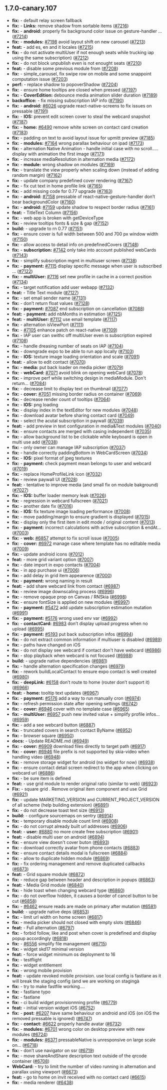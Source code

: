 ## 1.7.0-canary.107

* **fix:**  - default relay screen fallback
* **fix:**  - **Links:** remove shadow from sortable items ([#7216](https://github.com/AzzappApp/azzapp/pull/7216))
* **fix:**  - **android:** properly fix background color issue on gesture-handler … ([#7214](https://github.com/AzzappApp/azzapp/pull/7214))
* **fix:**  - **modules:** [#7198](https://github.com/AzzappApp/azzapp/pull/7198) avoid layout shift on new carousel ([#7213](https://github.com/AzzappApp/azzapp/pull/7213))
* **feat:**  - add es, en and it locales ([#7215](https://github.com/AzzappApp/azzapp/pull/7215))
* **fix:**  - do not activate multiUser if not enough seats while trucking iap using the same subscription) ([#7212](https://github.com/AzzappApp/azzapp/pull/7212))
* **fix:**  - do not block unpublish even is not enought seats ([#7210](https://github.com/AzzappApp/azzapp/pull/7210))
* **feat:**  - disable some previous module from ([#7208](https://github.com/AzzappApp/azzapp/pull/7208))
* **fix:**  - simple_carousel, fix swipe row on mobile and some snappoint computation issue ([#7203](https://github.com/AzzappApp/azzapp/pull/7203))
* **perf:**  - replace shadow to popoverShadow ([#7204](https://github.com/AzzappApp/azzapp/pull/7204))
* **fix:**  - ensure home tooltips are closed when pressed ([#7197](https://github.com/AzzappApp/azzapp/pull/7197))
* **fix:**  - **CoverEdition:** debounce media animation slider duration ([#7189](https://github.com/AzzappApp/azzapp/pull/7189))
* **backoffice:**  - fix missing subscription IAP info ([#7190](https://github.com/AzzappApp/azzapp/pull/7190))
* **fix:**  - **android:** [#6026](https://github.com/AzzappApp/azzapp/pull/6026) upgrade react-native-screens to fix issues on pressable ([#7191](https://github.com/AzzappApp/azzapp/pull/7191))
* **fix:**  - **IOS:** prevent edit screen cover to steal the webcard snapshot ([#7187](https://github.com/AzzappApp/azzapp/pull/7187))
* **fix:**  - **home:** [#6490](https://github.com/AzzappApp/azzapp/pull/6490) remove white screen on contact card creation ([#7183](https://github.com/AzzappApp/azzapp/pull/7183))
* **fix:**  - padding on text to avoid layout issue for upmitt preview ([#7185](https://github.com/AzzappApp/azzapp/pull/7185))
* **fix:**  - **modules:** [#7164](https://github.com/AzzappApp/azzapp/pull/7164) wrong parallax behaviour on ipad ([#7173](https://github.com/AzzappApp/azzapp/pull/7173))
* **fix:**  - alternation Native Animation - handle initial case with no scroll..... display with animation the first  image ([#7171](https://github.com/AzzappApp/azzapp/pull/7171))
* **fix:**  - increase mediaResolution in alternation media ([#7172](https://github.com/AzzappApp/azzapp/pull/7172))
* **fix:**  - **module:** wrong shadow on modules ([#7169](https://github.com/AzzappApp/azzapp/pull/7169))
* **fix:**  - translate the view properly when scaling down (instead of adding random margin) ([#7162](https://github.com/AzzappApp/azzapp/pull/7162))
* **fix:**  - update company predefined cover rendering ([#7167](https://github.com/AzzappApp/azzapp/pull/7167))
* **fix:**  - fix cut text in home profile link ([#7165](https://github.com/AzzappApp/azzapp/pull/7165))
* **fix:**  - add missing code for 0.77 upgrade ([#7163](https://github.com/AzzappApp/azzapp/pull/7163))
* **fix:**  - **android:** [#7158](https://github.com/AzzappApp/azzapp/pull/7158) pressable of react-native-gesture-handler don’t bear backgroundColor ([#7160](https://github.com/AzzappApp/azzapp/pull/7160))
* **fix:**  - **android:** [#7159](https://github.com/AzzappApp/azzapp/pull/7159) update shadow to respect border radius ([#7161](https://github.com/AzzappApp/azzapp/pull/7161))
* **feat:**  - TitleText Column ([#7156](https://github.com/AzzappApp/azzapp/pull/7156))
* **fix:**  - web app is broken with getDeviceType
* **fix:**  - review tooltips fonts & size & gap ([#7152](https://github.com/AzzappApp/azzapp/pull/7152))
* **build:**  - upgrade to rn 0.77 ([#7151](https://github.com/AzzappApp/azzapp/pull/7151))
* **fix:**  - ensure cover is full width between 500 and 700 px window width ([#7150](https://github.com/AzzappApp/azzapp/pull/7150))
* **fix:**  - allow access to detail info on predefinedCovers ([#7148](https://github.com/AzzappApp/azzapp/pull/7148))
* **fix:**  - **subscription:** [#7142](https://github.com/AzzappApp/azzapp/pull/7142) only take into account published webCards ([#7143](https://github.com/AzzappApp/azzapp/pull/7143))
* **fix:**  - simplify subscription mgmt in multiuser screen ([#7138](https://github.com/AzzappApp/azzapp/pull/7138))
* **fix:**  - **payment:** [#7115](https://github.com/AzzappApp/azzapp/pull/7115) display specific message when user is subscribed … ([#7122](https://github.com/AzzappApp/azzapp/pull/7122))
* **fix:**  - **multiUser:** [#7116](https://github.com/AzzappApp/azzapp/pull/7116) set new profile in cache in a correct position ([#7134](https://github.com/AzzappApp/azzapp/pull/7134))
* **fix:**  - target notification add user webapp ([#7132](https://github.com/AzzappApp/azzapp/pull/7132))
* **feat:**  - Title Text  module ([#7127](https://github.com/AzzappApp/azzapp/pull/7127))
* **fix:**  - set email sender name ([#7131](https://github.com/AzzappApp/azzapp/pull/7131))
* **fix:**  - don’t return float values ([#7128](https://github.com/AzzappApp/azzapp/pull/7128))
* **fix:**  - **payment:** [#7087](https://github.com/AzzappApp/azzapp/pull/7087) end subscription on cancellation ([#7088](https://github.com/AzzappApp/azzapp/pull/7088))
* **feat:**  - **payment:** add nbMonths in estimation ([#7125](https://github.com/AzzappApp/azzapp/pull/7125))
* **feat:**  - **multiUser:** [#7112](https://github.com/AzzappApp/azzapp/pull/7112) use email template ([#7117](https://github.com/AzzappApp/azzapp/pull/7117))
* **fix:**  - alternation isViewPort ([#7111](https://github.com/AzzappApp/azzapp/pull/7111))
* **fix:**  - [#7105](https://github.com/AzzappApp/azzapp/pull/7105) enhance patch on react-native ([#7109](https://github.com/AzzappApp/azzapp/pull/7109))
* **fix:**  - IAP user can swithc off multiUser even is subscription expired ([#7108](https://github.com/AzzappApp/azzapp/pull/7108))
* **fix:**  - handle dreasing number of seats on IAP ([#7104](https://github.com/AzzappApp/azzapp/pull/7104))
* **fix:**  - downgrade expo to be able to run app locally ([#7103](https://github.com/AzzappApp/azzapp/pull/7103))
* **fix:**  - **IOS:** texture image loading orientation and scale ([#7091](https://github.com/AzzappApp/azzapp/pull/7091))
* **feat:**  - allow to edit contact ([#7070](https://github.com/AzzappApp/azzapp/pull/7070))
* **fix:**  - **media:** put back loader on media picker ([#7079](https://github.com/AzzappApp/azzapp/pull/7079))
* **fix:**  - **webCard:** [#7071](https://github.com/AzzappApp/azzapp/pull/7071) avoid blink on opening webCard ([#7078](https://github.com/AzzappApp/azzapp/pull/7078))
* **fix:**  - improve perf while switching design in mediaModule. Don't return… ([#7084](https://github.com/AzzappApp/azzapp/pull/7084))
* **fix:**  - decrease limit to display text on thumbnail ([#7077](https://github.com/AzzappApp/azzapp/pull/7077))
* **fix:**  - **cover:** [#7051](https://github.com/AzzappApp/azzapp/pull/7051) missing border radius on container ([#7069](https://github.com/AzzappApp/azzapp/pull/7069))
* **fix:**  - decrease render count of tooltips ([#7064](https://github.com/AzzappApp/azzapp/pull/7064))
* **fix:**  - **IOS:** png loading
* **fix:**  - display index in the textEditor for new modules ([#7048](https://github.com/AzzappApp/azzapp/pull/7048))
* **fix:**  - download avatar before sharing contact card ([#7049](https://github.com/AzzappApp/azzapp/pull/7049))
* **fix:**  - select the acutal subscription in paywall ([#7039](https://github.com/AzzappApp/azzapp/pull/7039))
* **feat:**  - add preview in text configuration in media&Text modules ([#7040](https://github.com/AzzappApp/azzapp/pull/7040))
* **fix:**  - ensure contacts are merged with casing independent ([#7035](https://github.com/AzzappApp/azzapp/pull/7035))
* **fix:**  - allow background list to be clickable while keyboard is open in multi use add ([#7038](https://github.com/AzzappApp/azzapp/pull/7038))
* **fix:**  - only owner can manage IAP subscription ([#7037](https://github.com/AzzappApp/azzapp/pull/7037))
* **fix:**  - handle correctly paddingBottom in WebCardScreen ([#7034](https://github.com/AzzappApp/azzapp/pull/7034))
* **fix:**  - **IOS:** pixel format of jpeg textures
* **fix:**  - **payment:** check payment mean belongs to user and webcard ([#7019](https://github.com/AzzappApp/azzapp/pull/7019))
* **fix:**  - replace HomeProfileLink icon ([#7032](https://github.com/AzzappApp/azzapp/pull/7032))
* **fix:**  - review paywall UI ([#7028](https://github.com/AzzappApp/azzapp/pull/7028))
* **feat:**  - tentative to improve media (and small fix on module bakground) ([#7027](https://github.com/AzzappApp/azzapp/pull/7027))
* **fix:**  - **IOS:** buffer loader memory leak ([#7026](https://github.com/AzzappApp/azzapp/pull/7026))
* **fix:**  - regression in webcard fullscreen ([#7021](https://github.com/AzzappApp/azzapp/pull/7021))
* **fix:**  - another date fix ([#7016](https://github.com/AzzappApp/azzapp/pull/7016))
* **fix:**  - **IOS:** fix texture image loading performance ([#7008](https://github.com/AzzappApp/azzapp/pull/7008))
* **fix:**  - move padding/margin to ensure gradient is displayed ([#7015](https://github.com/AzzappApp/azzapp/pull/7015))
* **fix:**  - display only the first item in edit mode / original content ([#7013](https://github.com/AzzappApp/azzapp/pull/7013))
* **fix:**  - **payment:** incorrect calculations with active subscription & endAt… ([#7003](https://github.com/AzzappApp/azzapp/pull/7003))
* **fix:**  - **web:** [#6857](https://github.com/AzzappApp/azzapp/pull/6857) attempt to fix scroll issue ([#7005](https://github.com/AzzappApp/azzapp/pull/7005))
* **fix:**  - **cover:** [#6972](https://github.com/AzzappApp/azzapp/pull/6972) manage case where template has no editable media ([#7009](https://github.com/AzzappApp/azzapp/pull/7009))
* **fix:**  - update android icons ([#7012](https://github.com/AzzappApp/azzapp/pull/7012))
* **feat:**  - more grid variant option ([#7007](https://github.com/AzzappApp/azzapp/pull/7007))
* **fix:**  - date import in expo contacts ([#7004](https://github.com/AzzappApp/azzapp/pull/7004))
* **fix:**  - in app purchase ui ([#7006](https://github.com/AzzappApp/azzapp/pull/7006))
* **fix:**  - add delay in grid item appearence ([#7000](https://github.com/AzzappApp/azzapp/pull/7000))
* **fix:**  - **payment:** wrong naming in result
* **feat:**  - add share webcard link from contact ([#6987](https://github.com/AzzappApp/azzapp/pull/6987))
* **fix:**  - review image downscaling process ([#6996](https://github.com/AzzappApp/azzapp/pull/6996))
* **fix:**  - remove opaque prop on Canvas / RNSkia ([#6998](https://github.com/AzzappApp/azzapp/pull/6998))
* **fix:**  - ensure fontSize is applied on new modules ([#6997](https://github.com/AzzappApp/azzapp/pull/6997))
* **fix:**  - **payment:** [#5472](https://github.com/AzzappApp/azzapp/pull/5472) add update subscription estimation mutation ([#6991](https://github.com/AzzappApp/azzapp/pull/6991))
* **fix:**  - **payment:** [#5176](https://github.com/AzzappApp/azzapp/pull/5176) wrong used env var ([#6992](https://github.com/AzzappApp/azzapp/pull/6992))
* **fix:**  - **contactCard:** [#6983](https://github.com/AzzappApp/azzapp/pull/6983) don’t display upload progress when no upload ([#6995](https://github.com/AzzappApp/azzapp/pull/6995))
* **fix:**  - **payment:** [#5193](https://github.com/AzzappApp/azzapp/pull/5193) put back subscription infos ([#6994](https://github.com/AzzappApp/azzapp/pull/6994))
* **fix:**  - do not extract common information if multiuser is disabled ([#6989](https://github.com/AzzappApp/azzapp/pull/6989))
* **fix:**  - paths have changed on iOS
* **fix:**  - do not display see webcard if contact don't have webcard ([#6986](https://github.com/AzzappApp/azzapp/pull/6986))
* **fix:**  - stop playback when webcard is not focused ([#6988](https://github.com/AzzappApp/azzapp/pull/6988))
* **build:**  - upgrade native dependencies ([#6981](https://github.com/AzzappApp/azzapp/pull/6981))
* **fix:**  - handle alternation specification changes ([#6979](https://github.com/AzzappApp/azzapp/pull/6979))
* **fix:**  - rework buildLocalContact to ensure expo contact is well created ([#6980](https://github.com/AzzappApp/azzapp/pull/6980))
* **fix:**  - **deepLink:** [#6158](https://github.com/AzzappApp/azzapp/pull/6158) don’t route to home (router don’t support it) ([#6966](https://github.com/AzzappApp/azzapp/pull/6966))
* **feat:**  - **home:** tooltip text updates ([#6967](https://github.com/AzzappApp/azzapp/pull/6967))
* **fix:**  - **payment:** [#5176](https://github.com/AzzappApp/azzapp/pull/5176) add a way to run manually cron ([#6974](https://github.com/AzzappApp/azzapp/pull/6974))
* **fix:**  - refresh permission state after opening settings ([#6742](https://github.com/AzzappApp/azzapp/pull/6742))
* **fix:**  - **cover:** [#6946](https://github.com/AzzappApp/azzapp/pull/6946) cover with no template case ([#6965](https://github.com/AzzappApp/azzapp/pull/6965))
* **fix:**  - **multiUser:** [#6957](https://github.com/AzzappApp/azzapp/pull/6957) push new invited value + simplify profile infos… ([#6959](https://github.com/AzzappApp/azzapp/pull/6959))
* **fix:**  - add a see webcard button ([#6887](https://github.com/AzzappApp/azzapp/pull/6887))
* **fix:**  - truncated covers in search contact ByName ([#6952](https://github.com/AzzappApp/azzapp/pull/6952))
* **fix:**  - browser square ([#6950](https://github.com/AzzappApp/azzapp/pull/6950))
* **docs:**  - Update README.md ([#6949](https://github.com/AzzappApp/azzapp/pull/6949))
* **fix:**  - **cover:** [#6909](https://github.com/AzzappApp/azzapp/pull/6909) download files directly to target path ([#6917](https://github.com/AzzappApp/azzapp/pull/6917))
* **fix:**  - **cover:** [#6946](https://github.com/AzzappApp/azzapp/pull/6946) file prefix is not supported by skia-video when handling video ([#6948](https://github.com/AzzappApp/azzapp/pull/6948))
* **fix:**  - remove storage widget for android (no widget for now) ([#6938](https://github.com/AzzappApp/azzapp/pull/6938))
* **fix:**  - ensure contact detail screen redirect to the app when clicking on webcard url ([#6886](https://github.com/AzzappApp/azzapp/pull/6886))
* **fix:**  - be sure item is defined
* **feat:**  - use grid module to render original ratio (similar to web) ([#6923](https://github.com/AzzappApp/azzapp/pull/6923))
* **Fix:**  -  square grid . Remove original item component and use Grid ([#6921](https://github.com/AzzappApp/azzapp/pull/6921))
* **fix:**  - update MARKETING_VERSION and CURRENT_PROJECT_VERSION of all scheme (help building extension) ([#6891](https://github.com/AzzappApp/azzapp/pull/6891))
* **fix:**  - do not decrease toast text size ([#6913](https://github.com/AzzappApp/azzapp/pull/6913))
* **build:**  - configure sourcemaps on sentry ([#6914](https://github.com/AzzappApp/azzapp/pull/6914))
* **fix:**  - temporary disable module count limit ([#6908](https://github.com/AzzappApp/azzapp/pull/6908))
* **fix:**  - do not corrupt already built url addresses ([#6906](https://github.com/AzzappApp/azzapp/pull/6906))
* **feat:**  - **user:** [#6880](https://github.com/AzzappApp/azzapp/pull/6880) no more create free subscription ([#6901](https://github.com/AzzappApp/azzapp/pull/6901))
* **feat:**  - disable multi user on android ([#6894](https://github.com/AzzappApp/azzapp/pull/6894))
* **fix:**  - ensure view doesn't cover buton ([#6893](https://github.com/AzzappApp/azzapp/pull/6893))
* **fix:**  - download correctly avatar from phone contacts ([#6883](https://github.com/AzzappApp/azzapp/pull/6883))
* **fix:**  - ensure contact details modal is fullscreen ([#6884](https://github.com/AzzappApp/azzapp/pull/6884))
* **fix:**  - allow to duplicate hidden module ([#6869](https://github.com/AzzappApp/azzapp/pull/6869))
* **fix:**  - fix ordering management and remove duplicated callbacks ([#6873](https://github.com/AzzappApp/azzapp/pull/6873))
* **feat:**  - Grid square module ([#6872](https://github.com/AzzappApp/azzapp/pull/6872))
* **fix:**  - reduce gap between header and description in popups ([#6863](https://github.com/AzzappApp/azzapp/pull/6863))
* **feat:**  - Media Grid module ([#6840](https://github.com/AzzappApp/azzapp/pull/6840))
* **fix:**  - hide toast when changing webcard type ([#6860](https://github.com/AzzappApp/azzapp/pull/6860))
* **fix:**  - do not overflow hidden, it causes a border of cancel button to be cut ([#6858](https://github.com/AzzappApp/azzapp/pull/6858))
* **fix:**  - [#6462](https://github.com/AzzappApp/azzapp/pull/6462) ensure reads are made on primary after mutation ([#6581](https://github.com/AzzappApp/azzapp/pull/6581))
* **build:**  - upgrade native deps ([#6853](https://github.com/AzzappApp/azzapp/pull/6853))
* **fix:**  - limit url width on home screen ([#6817](https://github.com/AzzappApp/azzapp/pull/6817))
* **fix:**  - media picker should not closed with empty slots ([#6846](https://github.com/AzzappApp/azzapp/pull/6846))
* **feat:**  - Full alternation ([#6797](https://github.com/AzzappApp/azzapp/pull/6797))
* **fix:**  - forbid follow, like and post when cover is predefined and display popup accordingly ([#6818](https://github.com/AzzappApp/azzapp/pull/6818))
* **fix:**  - [#6556](https://github.com/AzzappApp/azzapp/pull/6556) simplify file management ([#6715](https://github.com/AzzappApp/azzapp/pull/6715))
* **fix:**  - widget skd17 minimal version
* **feat:**  - force widget minimum os deployment to 16
* **fix:**  - testflight
* **fix:**  - widget entitlement
* **fix:**  - wrong mobile provision
* **feat:**  - update revoked mobile provision. use local config is fastlane as it will break the staging config (and we are working on stagingà
* **fix:**  - try to make fastfile working....
* **fix:**  - fastlane typo
* **fix:**  - fastlane
* **fix:**  - ci build widget provisionnning profile ([#6779](https://github.com/AzzappApp/azzapp/pull/6779))
* **feat:**  - initial version widget iOS ([#6752](https://github.com/AzzappApp/azzapp/pull/6752))
* **fix:**  - **post:** [#6207](https://github.com/AzzappApp/azzapp/pull/6207) have same behaviour on android and iOS (on iOS the removed pressable is ignored) ([#6747](https://github.com/AzzappApp/azzapp/pull/6747))
* **fix:**  - **contact:** [#6622](https://github.com/AzzappApp/azzapp/pull/6622) properly handle avatar ([#6732](https://github.com/AzzappApp/azzapp/pull/6732))
* **fix:**  - **modules:** [#6701](https://github.com/AzzappApp/azzapp/pull/6701) wrong color on desktop preview with new modules ([#6724](https://github.com/AzzappApp/azzapp/pull/6724))
* **fix:**  - **modules:** [#6371](https://github.com/AzzappApp/azzapp/pull/6371) pressableNative is unresponsive on large scale on… ([#6718](https://github.com/AzzappApp/azzapp/pull/6718))
* **fix:**  - don’t use navigator on ssr ([#6719](https://github.com/AzzappApp/azzapp/pull/6719))
* **fix:**  - move shareAndShare description text outside of the qrcode container ([#6708](https://github.com/AzzappApp/azzapp/pull/6708))
* **WebCard:**  - try to limit the number of video running in alternation and parallax using viewport ([#6673](https://github.com/AzzappApp/azzapp/pull/6673))
* **feat:**  - go to home on invit received with no contact card ([#6615](https://github.com/AzzappApp/azzapp/pull/6615))
* **fix:**  - media renderer ([#6438](https://github.com/AzzappApp/azzapp/pull/6438))